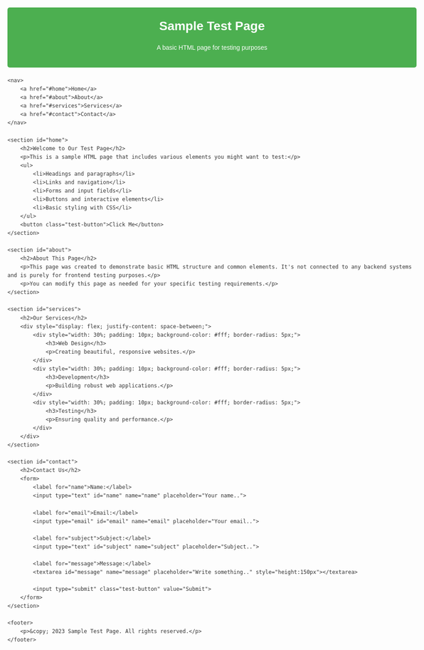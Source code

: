 <!DOCTYPE html>
<html lang="en">
<head>
    <meta charset="UTF-8">
    <meta name="viewport" content="width=device-width, initial-scale=1.0">
    <title>Sample Test Page</title>
    <style>
        body {
            font-family: Arial, sans-serif;
            line-height: 1.6;
            margin: 0;
            padding: 20px;
            color: #333;
            max-width: 1000px;
            margin: 0 auto;
        }
        header {
            background-color: #4CAF50;
            color: white;
            padding: 20px;
            text-align: center;
            margin-bottom: 20px;
            border-radius: 5px;
        }
        h1 {
            margin: 0;
        }
        nav {
            background-color: #f2f2f2;
            padding: 10px;
            margin-bottom: 20px;
            border-radius: 5px;
        }
        nav a {
            margin-right: 15px;
            text-decoration: none;
            color: #333;
        }
        section {
            margin-bottom: 30px;
            padding: 20px;
            background-color: #f9f9f9;
            border-radius: 5px;
        }
        footer {
            text-align: center;
            padding: 10px;
            background-color: #f2f2f2;
            border-radius: 5px;
            font-size: 0.9em;
        }
        .test-button {
            background-color: #4CAF50;
            color: white;
            border: none;
            padding: 10px 20px;
            text-align: center;
            text-decoration: none;
            display: inline-block;
            font-size: 16px;
            margin: 10px 2px;
            cursor: pointer;
            border-radius: 5px;
        }
        form {
            background-color: #fff;
            padding: 20px;
            border-radius: 5px;
            box-shadow: 0 2px 5px rgba(0,0,0,0.1);
        }
        input, textarea {
            width: 100%;
            padding: 10px;
            margin: 8px 0;
            display: inline-block;
            border: 1px solid #ccc;
            border-radius: 4px;
            box-sizing: border-box;
        }
    </style>
</head>
<body>
    <header>
        <h1>Sample Test Page</h1>
        <p>A basic HTML page for testing purposes</p>
    </header>

    <nav>
        <a href="#home">Home</a>
        <a href="#about">About</a>
        <a href="#services">Services</a>
        <a href="#contact">Contact</a>
    </nav>

    <section id="home">
        <h2>Welcome to Our Test Page</h2>
        <p>This is a sample HTML page that includes various elements you might want to test:</p>
        <ul>
            <li>Headings and paragraphs</li>
            <li>Links and navigation</li>
            <li>Forms and input fields</li>
            <li>Buttons and interactive elements</li>
            <li>Basic styling with CSS</li>
        </ul>
        <button class="test-button">Click Me</button>
    </section>

    <section id="about">
        <h2>About This Page</h2>
        <p>This page was created to demonstrate basic HTML structure and common elements. It's not connected to any backend systems and is purely for frontend testing purposes.</p>
        <p>You can modify this page as needed for your specific testing requirements.</p>
    </section>

    <section id="services">
        <h2>Our Services</h2>
        <div style="display: flex; justify-content: space-between;">
            <div style="width: 30%; padding: 10px; background-color: #fff; border-radius: 5px;">
                <h3>Web Design</h3>
                <p>Creating beautiful, responsive websites.</p>
            </div>
            <div style="width: 30%; padding: 10px; background-color: #fff; border-radius: 5px;">
                <h3>Development</h3>
                <p>Building robust web applications.</p>
            </div>
            <div style="width: 30%; padding: 10px; background-color: #fff; border-radius: 5px;">
                <h3>Testing</h3>
                <p>Ensuring quality and performance.</p>
            </div>
        </div>
    </section>

    <section id="contact">
        <h2>Contact Us</h2>
        <form>
            <label for="name">Name:</label>
            <input type="text" id="name" name="name" placeholder="Your name..">

            <label for="email">Email:</label>
            <input type="email" id="email" name="email" placeholder="Your email..">

            <label for="subject">Subject:</label>
            <input type="text" id="subject" name="subject" placeholder="Subject..">

            <label for="message">Message:</label>
            <textarea id="message" name="message" placeholder="Write something.." style="height:150px"></textarea>

            <input type="submit" class="test-button" value="Submit">
        </form>
    </section>

    <footer>
        <p>&copy; 2023 Sample Test Page. All rights reserved.</p>
    </footer>
</body>
</html>
